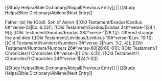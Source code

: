 [[Study Helps/Bible Dictionary/Abigail|Previous Entry]]  ||  [[Study Helps/Bible Dictionary/Abilene|Next Entry]]

 Father (is) He (God). Son of Aaron ([[Old Testament/Exodus/Exodus 6#^verse-23|Ex. 6:23]]; [[Old Testament/Exodus/Exodus 24#^verse-1|24:1, 9]]; [[Old Testament/Exodus/Exodus 28#^verse-1|28:1]]). Offered strange fire and died ([[Old Testament/Leviticus/Leviticus 10#^verse-1|Lev. 10:1]]; [[Old Testament/Numbers/Numbers 3#^verse-2|Num. 3:2, 4]]; [[Old Testament/Numbers/Numbers 26#^verse-60|26:60-61]]; [[Old Testament/1 Chronicles/1 Chronicles 6#^verse-3|1 Chr. 6:3]]; [[Old Testament/1 Chronicles/1 Chronicles 24#^verse-1|24:1-2]]).

[[Study Helps/Bible Dictionary/Abigail|Previous Entry]]  ||  [[Study Helps/Bible Dictionary/Abilene|Next Entry]]